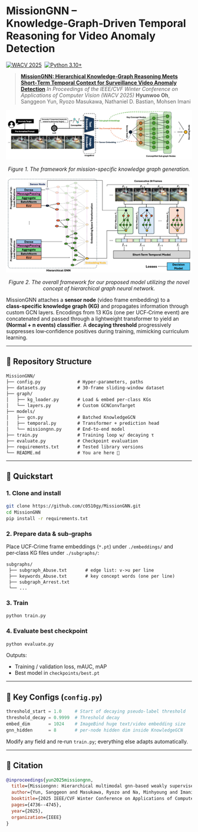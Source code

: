 # MissionGNN – Knowledge‑Graph‑Driven Temporal Reasoning for Video Anomaly Detection

[![WACV 2025](https://img.shields.io/badge/WACV-2025-7957D5.svg)](https://arxiv.org/abs/2406.18815)  [![Python 3.10+](https://img.shields.io/badge/python-3.10%2B-blue.svg)]()

> [**MissionGNN: Hierarchical Knowledge‑Graph Reasoning Meets Short‑Term Temporal Context for Surveillance Video Anomaly Detection**](https://arxiv.org/abs/2406.18815)
> *In Proceedings of the IEEE/CVF Winter Conference on Applications of Computer Vision (WACV 2025)*
> **Hyunwoo Oh**, Sanggeon Yun, Ryozo Masukawa, Nathaniel D. Bastian, Mohsen Imani

![MissionGNN overview1](figures/figure1.png)

<p align="center"><em>Figure&nbsp;1. The framework for mission-specific knowledge graph generation.</em></p>

![MissionGNN overview2](figures/figure2.png)

<p align="center"><em>Figure&nbsp;2. The overall framework for our proposed model utilizing the novel concept of hierarchical graph neural network.</em></p>

MissionGNN attaches a **sensor node** (video frame embedding) to a **class‑specific knowledge graph (KG)** and propagates information through custom GCN layers.  Encodings from 13 KGs (one per UCF‑Crime event) are concatenated and passed through a lightweight transformer to yield an **(Normal + n events) classifier**.  A **decaying threshold** progressively suppresses low‑confidence positives during training, mimicking curriculum learning.

---

## 📁 Repository Structure

```
MissionGNN/
├── config.py              # Hyper‑parameters, paths
├── datasets.py            # 30‑frame sliding‑window dataset
├── graph/
│   ├── kg_loader.py       # Load & embed per‑class KGs
│   └── layers.py          # Custom GCNConvTarget
├── models/
│   ├── gcn.py             # Batched KnowledgeGCN
│   ├── temporal.py        # Transformer + prediction head
│   └── missiongnn.py      # End‑to‑end model
├── train.py               # Training loop w/ decaying τ
├── evaluate.py            # Checkpoint evaluation
├── requirements.txt       # Tested library versions
└── README.md              # You are here 🚀
```

---

## 🚀 Quickstart

### 1. Clone and install

```bash
git clone https://github.com/c0510gy/MissionGNN.git
cd MissionGNN
pip install -r requirements.txt
```

### 2. Prepare data & sub‑graphs

Place UCF‑Crime frame embeddings (`*.pt`) under
`./embeddings/` and
per‑class KG files under `./subgraphs/`:

```
subgraphs/
 ├── subgraph_Abuse.txt       # edge list: v->u per line
 ├── keywords_Abuse.txt       # key concept words (one per line)
 ├── subgraph_Arrest.txt
 └── ...
```

### 3. Train

```bash
python train.py
```

### 4. Evaluate best checkpoint

```bash
python evaluate.py
```

Outputs:

* Training / validation loss, mAUC, mAP
* Best model in `checkpoints/best.pt`

---

## 🔧 Key Configs (`config.py`)

```python
threshold_start = 1.0     # Start of decaying pseudo‑label threshold
threshold_decay = 0.9999  # Threshold decay
embed_dim       = 1024    # ImageBind huge text/video embedding size
gnn_hidden      = 8       # per‑node hidden dim inside KnowledgeGCN
```

Modify any field and re‑run `train.py`; everything else adapts automatically.

---

## 📝 Citation

```bibtex
@inproceedings{yun2025missiongnn,
  title={Missiongnn: Hierarchical multimodal gnn-based weakly supervised video anomaly recognition with mission-specific knowledge graph generation},
  author={Yun, Sanggeon and Masukawa, Ryozo and Na, Minhyoung and Imani, Mohsen},
  booktitle={2025 IEEE/CVF Winter Conference on Applications of Computer Vision (WACV)},
  pages={4736--4745},
  year={2025},
  organization={IEEE}
}
```
